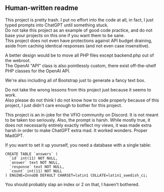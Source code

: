 ## Human-written readme

This project is pretty trash. I put no effort into the code at all, in fact, I just typed prompts into ChatGPT until something stuck.  
Do not take this project as an example of good code practice, and do not base your projects on this one if you want them to be sane.  
This project does not even have protections against API budget draining, aside from caching identical responses (and not even case insensitive).

A better design would be to move all PHP files except backend.php out of the webroot.  
The OpenAI "API" class is also pointlessly custom, there exist off-the-shelf PHP classes for the OpenAI API.

We're also including all of Bootstrap just to generate a fancy text box.

Do not take the wrong lessons from this project just because it seems to work.  
Also please do not think I do not know how to code properly because of this project, I just didn't care enough to bother for this project.


This project is an in-joke for the VFIO community on Discord.
It is not meant to be taken too seriously.
Also, the prompt is harsh. While mostly true, it does not necessarily entirely exactly reflect my views, it was made extra harsh in order to make ChatGPT extra mad.
It worked wonders. Proper MadGPT.


If you want to set it up yourself, you need a database with a single table:

```
CREATE TABLE `answers` (
  `id` int(11) NOT NULL,
  `answer` text NOT NULL,
  `response` text NOT NULL,
  `count` int(11) NOT NULL
) ENGINE=InnoDB DEFAULT CHARSET=latin1 COLLATE=latin1_swedish_ci;
```

You should probably slap an index or 2 on that, I haven't bothered.
